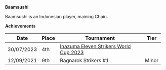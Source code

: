 ******Baamsushi******

Baamsushi is an Indonesian player, maining Chain. 

****Achievements****

| Date | Place | Tournament | Tier |
| - | - | - | - |
| 30/07/2023 | 4th | [Inazuma Eleven Strikers World Cup 2023](/inapedia/tournaments/worldcup23.md)
| 12/09/2021 | 9th | Ragnarok Strikers #1 | Minor |
